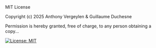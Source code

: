 MIT License

Copyright (c) 2025 Anthony Vergeylen & Guillaume Duchesne

Permission is hereby granted, free of charge, to any person obtaining a copy...

[![License: MIT](https://img.shields.io/badge/License-MIT-yellow.svg)](./LICENSE)

